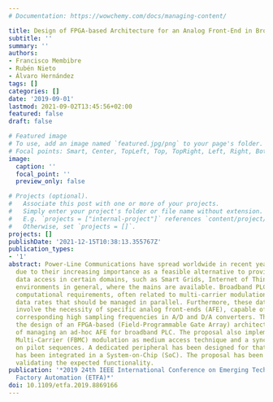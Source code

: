 ```yaml
---
# Documentation: https://wowchemy.com/docs/managing-content/

title: Design of FPGA-based Architecture for an Analog Front-End in Broadband PLC
subtitle: ''
summary: ''
authors:
- Francisco Membibre
- Rubén Nieto
- Álvaro Hernández
tags: []
categories: []
date: '2019-09-01'
lastmod: 2021-09-02T13:45:56+02:00
featured: false
draft: false

# Featured image
# To use, add an image named `featured.jpg/png` to your page's folder.
# Focal points: Smart, Center, TopLeft, Top, TopRight, Left, Right, BottomLeft, Bottom, BottomRight.
image:
  caption: ''
  focal_point: ''
  preview_only: false

# Projects (optional).
#   Associate this post with one or more of your projects.
#   Simply enter your project's folder or file name without extension.
#   E.g. `projects = ["internal-project"]` references `content/project/deep-learning/index.md`.
#   Otherwise, set `projects = []`.
projects: []
publishDate: '2021-12-15T10:38:13.355767Z'
publication_types:
- '1'
abstract: Power-Line Communications have spread worldwide in recent years, mainly
  due to their increasing importance as a feasible alternative to provide broadband
  data access in certain domains, such as Smart Grids, Internet of Things or industrial
  environments in general, where the mains are available. Broadband PLC implies significant
  computational requirements, often related to multi-carrier modulations and high
  data rates that should be managed in parallel. Furthermore, these data rates also
  involve the necessity of specific analog front-ends (AFE), capable of tackling the
  corresponding high sampling frequencies in A/D and D/A converters. This work describes
  the design of an FPGA-based (Field-Programmable Gate Array) architecture, in charge
  of managing an ad-hoc AFE for broadband PLC. The proposal also implements a Filter-Bank
  Multi-Carrier (FBMC) modulation as medium access technique and a synchronism based
  on pilot sequences. A dedicated peripheral has been designed for that purpose, which
  has been integrated in a System-on-Chip (SoC). The proposal has been verified experimentally,
  validating the expected functionality.
publication: '*2019 24th IEEE International Conference on Emerging Technologies and
  Factory Automation (ETFA)*'
doi: 10.1109/etfa.2019.8869166
---
```

